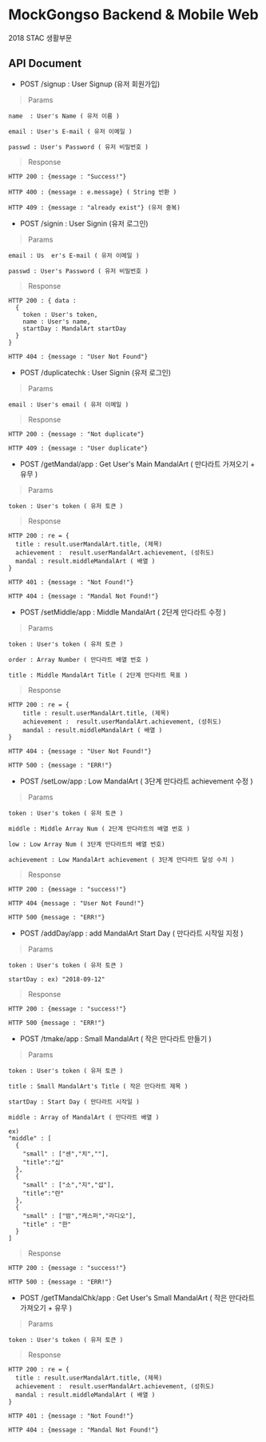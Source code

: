 # MockGongso Backend & Mobile Web
2018 STAC 생활부문

## API Document

* POST /signup : User Signup (유저 회원가입)

> Params

    name  : User's Name ( 유저 이름 )

    email : User's E-mail ( 유저 이메일 )

    passwd : User's Password ( 유저 비밀번호 )

> Response

    HTTP 200 : {message : "Success!"}

    HTTP 400 : {message : e.message} ( String 반환 )

    HTTP 409 : {message : "already exist"} (유저 중복)


* POST /signin : User Signin (유저 로그인)

> Params

    email : Us  er's E-mail ( 유저 이메일 )

    passwd : User's Password ( 유저 비밀번호 )

> Response

    HTTP 200 : { data :
      {
        token : User's token,
        name : User's name,
        startDay : MandalArt startDay
      }
    }

    HTTP 404 : {message : "User Not Found"}


* POST /duplicatechk : User Signin (유저 로그인)

> Params

    email : User's email ( 유저 이메일 )

> Response

    HTTP 200 : {message : "Not duplicate"}

    HTTP 409 : {message : "User duplicate"}

* POST /getMandal/app : Get User's Main MandalArt ( 만다라트 가져오기 + 유무 )

> Params

    token : User's token ( 유저 토큰 )

> Response

    HTTP 200 : re = {
      title : result.userMandalArt.title, (제목)
      achievement :  result.userMandalArt.achievement, (성취도)
      mandal : result.middleMandalArt ( 배열 )
    }

    HTTP 401 : {message : "Not Found!"}

    HTTP 404 : {message : "Mandal Not Found!"}

* POST /setMiddle/app : Middle MandalArt ( 2단계 만다라트 수정 )

> Params

    token : User's token ( 유저 토큰 )

    order : Array Number ( 만다라트 배열 번호 )

    title : Middle MandalArt Title ( 2단계 만다라트 목표 )

> Response

    HTTP 200 : re = {
        title : result.userMandalArt.title, (제목)
        achievement :  result.userMandalArt.achievement, (성취도)
        mandal : result.middleMandalArt ( 배열 )
    }

    HTTP 404 : {message : "User Not Found!"}

    HTTP 500 : {message : "ERR!"}

* POST /setLow/app : Low MandalArt ( 3단계 만다라트 achievement 수정 )

> Params

    token : User's token ( 유저 토큰 )

    middle : Middle Array Num ( 2단계 만다라트의 배열 번호 )

    low : Low Array Num ( 3단계 만다라트의 배열 번호)

    achievement : Low MandalArt achievement ( 3단계 만다라트 달성 수치 )

> Response

    HTTP 200 : {message : "success!"}

    HTTP 404 {message : "User Not Found!"}

    HTTP 500 {message : "ERR!"}

* POST /addDay/app : add MandalArt Start Day ( 만다라트 시작일 지정 )

> Params

    token : User's token ( 유저 토큰 )

    startDay : ex) "2018-09-12"

> Response

    HTTP 200 : {message : "success!"}

    HTTP 500 {message : "ERR!"}

* POST /tmake/app : Small MandalArt ( 작은 만다라트 만들기 )

> Params

    token : User's token ( 유저 토큰 )

    title : Small MandalArt's Title ( 작은 만다라트 제목 )

    startDay : Start Day ( 만다라트 시작일 )

    middle : Array of MandalArt ( 만다라트 배열 )

    ex)
    "middle" : [
      {
        "small" : ["센","치",""],
        "title":"십"
      },
      {
        "small" : ["소","지","섭"],
        "title":"란"
      },
      {
        "small" : ["밤","캐스퍼","라디오"],
        "title" : "한"
      }
    ]

> Response

    HTTP 200 : {message : "success!"}

    HTTP 500 : {message : "ERR!"}

* POST /getTMandalChk/app : Get User's Small MandalArt ( 작은 만다라트 가져오기 + 유무 )

> Params

    token : User's token ( 유저 토큰 )

> Response

    HTTP 200 : re = {
      title : result.userMandalArt.title, (제목)
      achievement :  result.userMandalArt.achievement, (성취도)
      mandal : result.middleMandalArt ( 배열 )
    }

    HTTP 401 : {message : "Not Found!"}

    HTTP 404 : {message : "Mandal Not Found!"}
